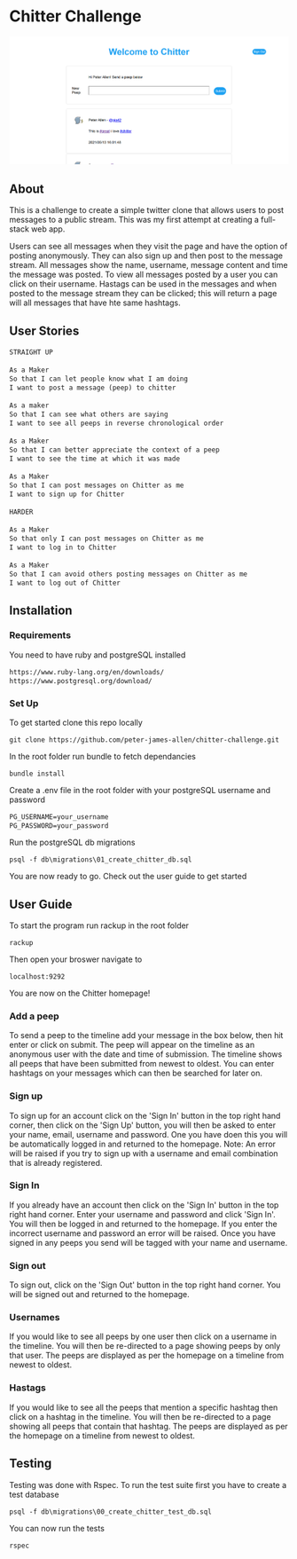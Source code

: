 Chitter Challenge
=================

![Picture](./screenshots/home.png)

About
-------
This is a challenge to create a simple twitter clone that allows users to post messages to a public stream. This was my first attempt at creating a full-stack web app.

Users can see all messages when they visit the page and have the option of posting anonymously. They can also sign up and then post to the message stream. All messages show the name, username, message content and time the message was posted. To view all messages posted by a user you can click on their username. Hastags can be used in the messages and when posted to the message stream they can be clicked; this will return a page will all messages that have hte same hashtags.

User Stories
-------

```
STRAIGHT UP

As a Maker
So that I can let people know what I am doing  
I want to post a message (peep) to chitter

As a maker
So that I can see what others are saying  
I want to see all peeps in reverse chronological order

As a Maker
So that I can better appreciate the context of a peep
I want to see the time at which it was made

As a Maker
So that I can post messages on Chitter as me
I want to sign up for Chitter

HARDER

As a Maker
So that only I can post messages on Chitter as me
I want to log in to Chitter

As a Maker
So that I can avoid others posting messages on Chitter as me
I want to log out of Chitter

```

Installation
----
### Requirements
You need to have ruby and postgreSQL installed
```
https://www.ruby-lang.org/en/downloads/
https://www.postgresql.org/download/
```

### Set Up

To get started clone this repo locally
```
git clone https://github.com/peter-james-allen/chitter-challenge.git
```

In the root folder run bundle to fetch dependancies
```
bundle install
```

Create a .env file in the root folder with your postgreSQL username and password
```
PG_USERNAME=your_username
PG_PASSWORD=your_password
```

Run the postgreSQL db migrations
```
psql -f db\migrations\01_create_chitter_db.sql
```

You are now ready to go. Check out the user guide to get started

User Guide
----
To start the program run rackup in the root folder
```
rackup
```
Then open your broswer navigate to
```
localhost:9292
```
You are now on the Chitter homepage!

### Add a peep
To send a peep to the timeline add your message in the box below, then hit enter or click on submit. The peep will appear on the timeline as an anonymous user with the date and time of submission. The timeline shows all peeps that have been submitted from newest to oldest. You can enter hashtags on your messages which can then be searched for later on.

### Sign up
To sign up for an account click on the 'Sign In' button in the top right hand corner, then click on the 'Sign Up' button, you will then be asked to enter your name, email, username and password. One you have doen this you will be automatically logged in and returned to the homepage. Note: An error will be raised if you try to sign up with a username and email combination that is already registered.

### Sign In
If you already have an account then click on the 'Sign In' button in the top right hand corner. Enter your username and password and click 'Sign In'. You will then be logged in and returned to the homepage. If you enter the incorrect username and password an error will be raised. Once you have signed in any peeps you send will be tagged with your name and username.

### Sign out
To sign out, click on the 'Sign Out' button in the top right hand corner. You will be signed out and returned to the homepage.

### Usernames
If you would like to see all peeps by one user then click on a username in the timeline. You will then be re-directed to a page showing peeps by only that user. The peeps are displayed as per the homepage on a timeline from newest to oldest.

### Hastags
If you would like to see all the peeps that mention a specific hashtag then click on a hashtag in the timeline. You will then be re-directed to a page showing all peeps that contain that hashtag. The peeps are displayed as per the homepage on a timeline from newest to oldest.

Testing
----

Testing was done with Rspec. To run the test suite first you have to create a test database
```
psql -f db\migrations\00_create_chitter_test_db.sql
```

You can now run the tests
```
rspec
```
